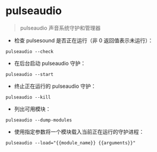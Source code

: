 # pulseaudio

> pulseaudio 声音系统守护和管理器

- 检查 pulsesound 是否正在运行（非 0 返回值表示未运行）：

`pulseaudio --check`

- 在后台启动 pulseaudio 守护：

`pulseaudio --start`

- 终止正在运行的 pulseaudio 守护：

`pulseaudio --kill`

- 列出可用模块：

`pulseaudio --dump-modules`

- 使用指定参数将一个模块载入当前正在运行的守护进程：

`pulseaudio --load="{{module_name}} {{arguments}}"`

[#]: contributors: ([东先生])